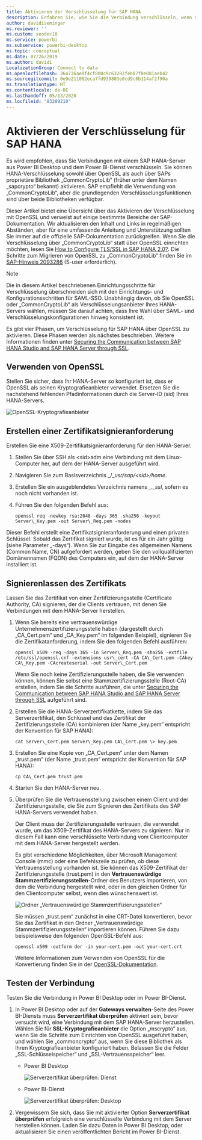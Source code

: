 ```yaml
---
title: Aktivieren der Verschlüsselung für SAP HANA
description: Erfahren Sie, wie Sie die Verbindung verschlüsseln, wenn Sie aus Power BI über SAML-SSO eine Verbindung mit einem Hana-Server herstellen.
author: davidiseminger
ms.reviewer: ''
ms.custom: seodec18
ms.service: powerbi
ms.subservice: powerbi-desktop
ms.topic: conceptual
ms.date: 07/26/2019
ms.author: davidi
LocalizationGroup: Connect to data
ms.openlocfilehash: 364736ae8f4cf800c9c63282feb07f8e081aeb42
ms.sourcegitcommit: 0e9e211082eca7fd939803e0cd9c6b114af2f90a
ms.translationtype: HT
ms.contentlocale: de-DE
ms.lasthandoff: 05/13/2020
ms.locfileid: "83289210"
---
```

# <a name="enable-encryption-for-sap-hana"></a>Aktivieren der Verschlüsselung für SAP HANA

Es wird empfohlen, dass Sie Verbindungen mit einem SAP HANA-Server aus Power BI Desktop und dem Power BI-Dienst verschlüsseln. Sie können HANA-Verschlüsselung sowohl über OpenSSL als auch über SAPs proprietäre Bibliothek „CommonCryptoLib“ (früher unter dem Namen „sapcrypto“ bekannt) aktivieren. SAP empfiehlt die Verwendung von „CommonCryptoLib“, aber die grundlegenden Verschlüsselungsfunktionen sind über beide Bibliotheken verfügbar.

Dieser Artikel bietet eine Übersicht über das Aktivieren der Verschlüsselung mit OpenSSL und verweist auf einige bestimmte Bereiche der SAP-Dokumentation. Wir aktualisieren den Inhalt und Links in regelmäßigen Abständen, aber für eine umfassende Anleitung und Unterstützung sollten Sie immer auf die offizielle SAP-Dokumentation zurückgreifen. Wenn Sie die Verschlüsselung über „CommonCryptoLib“ statt über OpenSSL einrichten möchten, lesen Sie [How to Configure TLS/SSL in SAP HANA 2.0?](https://blogs.sap.com/2018/11/13/how-to-configure-tlsssl-in-sap-hana-2.0/). Die Schritte zum Migrieren von OpenSSL zu „CommonCryptoLib“ finden Sie im [SAP-Hinweis 2093286](https://launchpad.support.sap.com/#/notes/2093286) (S-user erforderlich).

> [!NOTE]
> Die in diesem Artikel beschriebenen Einrichtungsschritte für Verschlüsselung überschneiden sich mit den Einrichtungs- und Konfigurationsschritten für SAML-SSO. Unabhängig davon, ob Sie OpenSSL oder „CommonCryptoLib“ als Verschlüsselungsanbieter Ihres HANA-Servers wählen, müssen Sie darauf achten, dass Ihre Wahl über SAML- und Verschlüsselungskonfigurationen hinweg konsistent ist.

Es gibt vier Phasen, um Verschlüsselung für SAP HANA über OpenSSL zu aktivieren. Diese Phasen werden als nächstes beschrieben.  Weitere Informationen finden unter [Securing the Communication between SAP HANA Studio and SAP HANA Server through SSL](https://blogs.sap.com/2015/09/28/securing-the-communication-between-sap-hana-studio-and-sap-hana-server-through-ssl/).

## <a name="use-openssl"></a>Verwenden von OpenSSL

Stellen Sie sicher, dass Ihr HANA-Server so konfiguriert ist, dass er OpenSSL als seinen Kryptografieanbieter verwendet. Ersetzen Sie die nachstehend fehlenden Pfadinformationen durch die Server-ID (sid) Ihres HANA-Servers.

![OpenSSL-Kryptografieanbieter](media/desktop-sap-hana-encryption/ssl-crypto-provider.png)

## <a name="create-a-certificate-signing-request"></a>Erstellen einer Zertifikatsignieranforderung

Erstellen Sie eine X509-Zertifikatsignieranforderung für den HANA-Server.

1. Stellen Sie über SSH als \<sid\>adm eine Verbindung mit dem Linux-Computer her, auf dem der HANA-Server ausgeführt wird.

1. Navigieren Sie zum Basisverzeichnis _/__usr/sap/\<sid\>/home_.

1. Erstellen Sie ein ausgeblendetes Verzeichnis namens _.__ssl_, sofern es noch nicht vorhanden ist.

1. Führen Sie den folgenden Befehl aus:

    ```
    openssl req -newkey rsa:2048 -days 365 -sha256 -keyout Server\_Key.pem -out Server\_Req.pem -nodes
    ```

Dieser Befehl erstellt eine Zertifikatsignieranforderung und einen privaten Schlüssel. Sobald das Zertifikat signiert wurde, ist es für ein Jahr gültig (siehe Parameter „-days“). Wenn Sie zur Eingabe des allgemeinen Namens (Common Name, CN) aufgefordert werden, geben Sie den vollqualifizierten Domänennamen (FQDN) des Computers ein, auf dem der HANA-Server installiert ist.

## <a name="get-the-certificate-signed"></a>Signierenlassen des Zertifikats

Lassen Sie das Zertifikat von einer Zertifizierungsstelle (Certificate Authority, CA) signieren, der die Clients vertrauen, mit denen Sie Verbindungen mit dem HANA-Server herstellen.

1. Wenn Sie bereits eine vertrauenswürdige Unternehmenszertifizierungsstelle haben (dargestellt durch „CA\_Cert.pem“ und „CA\_Key.pem“ im folgenden Beispiel), signieren Sie die Zertifikatanforderung, indem Sie den folgenden Befehl ausführen:

    ```
    openssl x509 -req -days 365 -in Server\_Req.pem -sha256 -extfile /etc/ssl/openssl.cnf -extensions usr\_cert -CA CA\_Cert.pem -CAkey CA\_Key.pem -CAcreateserial -out Server\_Cert.pem
    ```

    Wenn Sie noch keine Zertifizierungsstelle haben, die Sie verwenden können, können Sie selbst eine Stammzertifizierungsstelle (Root-CA) erstellen, indem Sie die Schritte ausführen, die unter [Securing the Communication between SAP HANA Studio and SAP HANA Server through SSL](https://blogs.sap.com/2015/09/28/securing-the-communication-between-sap-hana-studio-and-sap-hana-server-through-ssl/) aufgeführt sind.

1. Erstellen Sie die HANA-Serverzertifikatkette, indem Sie das Serverzertifikat, den Schlüssel und das Zertifikat der Zertifizierungsstelle (CA) kombinieren (der Name „key.pem“ entspricht der Konvention für SAP HANA):

    ```
    cat Server\_Cert.pem Server\_Key.pem CA\_Cert.pem \> key.pem
    ```

1. Erstellen Sie eine Kopie von „CA\_Cert.pem“ unter dem Namen „trust.pem“ (der Name „trust.pem“ entspricht der Konvention für SAP HANA):

    ```
    cp CA\_Cert.pem trust.pem
    ```

1. Starten Sie den HANA-Server neu.

1. Überprüfen Sie die Vertrauensstellung zwischen einem Client und der Zertifizierungsstelle, die Sie zum Signieren des Zertifikats des SAP HANA-Servers verwendet haben.

    Der Client muss der Zertifizierungsstelle vertrauen, die verwendet wurde, um das X509-Zertifikat des HANA-Servers zu signieren. Nur in diesem Fall kann eine verschlüsselte Verbindung vom Clientcomputer mit dem HANA-Server hergestellt werden.

    Es gibt verschiedene Möglichkeiten, über Microsoft Management Console (mmc) oder eine Befehlszeile zu prüfen, ob diese Vertrauensstellung vorhanden ist. Sie können das X509-Zertifikat der Zertifizierungsstelle (trust.pem) in den **Vertrauenswürdige Stammzertifizierungsstellen**-Ordner des Benutzers importieren, von dem die Verbindung hergestellt wird, oder in den gleichen Ordner für den Clientcomputer selbst, wenn dies wünschenswert ist.

    ![Ordner „Vertrauenswürdige Stammzertifizierungsstellen“](media/desktop-sap-hana-encryption/trusted-root-certification.png)

    Sie müssen „trust.pem“ zunächst in eine CRT-Datei konvertieren, bevor Sie das Zertifikat in den Ordner „Vertrauenswürdige Stammzertifizierungsstellen“ importieren können. Führen Sie dazu beispielsweise den folgenden OpenSSL-Befehl aus:

    ```
    openssl x509 -outform der -in your-cert.pem -out your-cert.crt
    ```
    
    Weitere Informationen zum Verwenden von OpenSSL für die Konvertierung finden Sie in der [OpenSSL-Dokumentation](https://www.openssl.org/docs/man1.0.2/man3/x509.html).

## <a name="test-the-connection"></a>Testen der Verbindung

Testen Sie die Verbindung in Power BI Desktop oder im Power BI-Dienst.

1. In Power BI Desktop oder auf der **Gateways verwalten**-Seite des Power BI-Diensts muss **Serverzertifikat überprüfen** aktiviert sein, bevor versucht wird, eine Verbindung mit dem SAP HANA-Server herzustellen. Wählen Sie für **SSL-Kryptografieanbieter** die Option „mscrypto“ aus, wenn Sie die Schritte zum Einrichten von OpenSSL ausgeführt haben, und wählen Sie „commoncrypto“ aus, wenn Sie diese Bibliothek als Ihren Kryptografieanbieter konfiguriert haben. Belassen Sie die Felder „SSL-Schlüsselspeicher“ und „SSL-Vertrauensspeicher“ leer.

    - Power BI Desktop

        ![Serverzertifikat überprüfen: Dienst](media/desktop-sap-hana-encryption/validate-server-certificate-service.png)

    - Power BI-Dienst

        ![Serverzertifikat überprüfen: Desktop](media/desktop-sap-hana-encryption/validate-server-certificate-desktop.png)

1. Vergewissern Sie sich, dass Sie mit aktivierter Option **Serverzertifikat überprüfen** erfolgreich eine verschlüsselte Verbindung mit dem Server herstellen können. Laden Sie dazu Daten in Power BI Desktop, oder aktualisieren Sie einen veröffentlichten Bericht im Power BI-Dienst.
